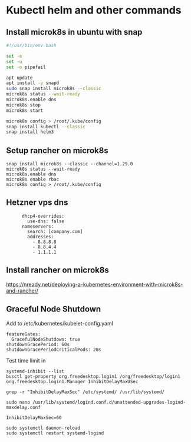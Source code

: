 # Kubectl helm and other commands

## Install microk8s in ubuntu with snap
```bash 
#!/usr/bin/env bash

set -e
set -u
set -o pipefail

apt update
apt install -y snapd
sudo snap install microk8s --classic
microk8s status --wait-ready
microk8s.enable dns
microk8s stop
microk8s start

microk8s config > /root/.kube/config
snap install kubectl --classic
snap install helm3

```

## Setup rancher on microk8s
```
snap install microk8s --classic --channel=1.29.0
microk8s status --wait-ready
microk8s.enable dns
microk8s enable rbac
microk8s config > /root/.kube/config
```

## Hetzner vps dns
```
      dhcp4-overrides:
        use-dns: false
      nameservers:
        search: [company.com]
        addresses:
          - 8.8.8.8
          - 8.8.4.4
          - 1.1.1.1
```

## Install rancher on microk8s
https://nready.net/deploying-a-kubernetes-environment-with-microk8s-and-rancher/


## Graceful Node Shutdown
Add to /etc/kubernetes/kubelet-config.yaml
```
featureGates:
  GracefulNodeShutdown: true
shutdownGracePeriod: 60s
shutdownGracePeriodCriticalPods: 20s
```
Test time limit in 



```
systemd-inhibit --list
busctl get-property org.freedesktop.login1 /org/freedesktop/login1 org.freedesktop.login1.Manager InhibitDelayMaxUSec

grep -r "InhibitDelayMaxSec" /etc/systemd/ /usr/lib/systemd/

sudo nano /usr/lib/systemd/logind.conf.d/unattended-upgrades-logind-maxdelay.conf

InhibitDelayMaxSec=60

sudo systemctl daemon-reload
sudo systemctl restart systemd-logind

```
